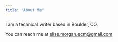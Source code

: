 ```yaml
---
title: "About Me"
---
```

I am a technical writer based in Boulder, CO. 

You can reach me at elise.morgan.ecm@gmail.com